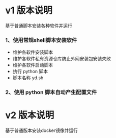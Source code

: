 # v1 版本说明
基于普通脚本安装各种软件并运行 


### 1、使用常规shell脚本安装软件
- 维护各软件安装脚本
- 维护各软件私有资源仓库防止外网安装包安装失败
- 维护各软件启动脚本
- 执行 python 脚本
- 脚本名称 yd.sh 


### 2、使用 python 脚本自动产生配置文件


# v2 版本说明
基于普通版本安装docker镜像并运行